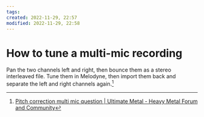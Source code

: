 ```yaml
---
tags: 
created: 2022-11-29, 22:57
modified: 2022-11-29, 22:58
---
```


# How to tune a multi-mic recording
Pan the two channels left and right, then bounce them as a stereo interleaved file. Tune them in Melodyne, then import them back and separate the left and right channels again.[^1]

[^1]: [Pitch correction multi mic question | Ultimate Metal - Heavy Metal Forum and Community](https://www.ultimatemetal.com/forum/threads/pitch-correction-multi-mic-question.945036/)